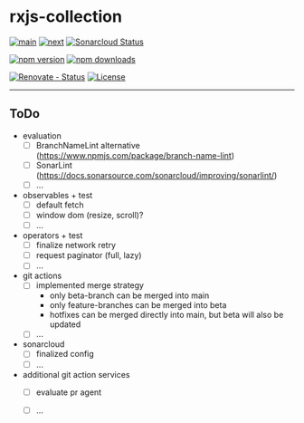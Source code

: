 # rxjs-collection

[![main][github-workflow-main-src]][github-workflow-main-href]
[![next][github-workflow-next-src]][github-workflow-next-href]
[![Sonarcloud Status][sonarcloud-src]][sonarcloud-href]

[![npm version][npm-version-latest-src]][npm-version-latest-href]
[![npm downloads][npm-downloads-src]][npm-downloads-href]

[![Renovate - Status][renovate-status-src]][renovate-status-href]
[![License][license-src]][license-href]

---

## ToDo
- evaluation
    - [ ] BranchNameLint alternative (https://www.npmjs.com/package/branch-name-lint)
    - [ ] SonarLint (https://docs.sonarsource.com/sonarcloud/improving/sonarlint/)
    - [ ] ...
- observables + test
    - [ ] default fetch
    - [ ] window dom (resize, scroll)?
    - [ ] ...
- operators + test
    - [ ] finalize network retry
    - [ ] request paginator (full, lazy)
    - [ ] ...
- git actions
    - [ ] implemented merge strategy
        - only beta-branch can be merged into main
        - only feature-branches can be merged into beta
        - hotfixes can be merged directly into main, but beta will also be updated
    - [ ] ...
- sonarcloud
    - [ ] finalized config
    - [ ] ...
- additional git action services
    - [ ] evaluate pr agent
    - [ ] ...


[renovate-status-src]: <https://img.shields.io/badge/renovate-enabled-brightgreen>
[renovate-status-href]: <https://renovate.whitesourcesoftware.com/>

[github-workflow-main-src]: <https://github.com/basics/rxjs-collection/actions/workflows/main.yml/badge.svg>
[github-workflow-main-href]: <https://github.com/basics/rxjs-collection/actions?query=workflow%3Amain>
[github-workflow-next-src]: <https://github.com/basics/rxjs-collection/actions/workflows/beta.yml/badge.svg>
[github-workflow-next-href]: <https://github.com/basics/rxjs-collection/actions?query=workflow%3Abeta>

[sonarcloud-src]: <https://sonarcloud.io/api/project_badges/measure?project=basics_rxjs-collection&metric=alert_status>
[sonarcloud-href]: <https://sonarcloud.io/dashboard?id=basics_rxjs-collection>

[license-src]: https://img.shields.io/github/license/basics/rxjs-collection
[license-href]: https://github.com/basics/rxjs-collection

[npm-version-latest-src]: https://img.shields.io/npm/v/nuxt-booster/latest.svg?
[npm-version-latest-href]: https://npmjs.com/package/nuxt-booster/v/latest

[npm-downloads-src]: https://img.shields.io/npm/dt/nuxt-booster.svg?style=flat-square
[npm-downloads-href]: https://npmjs.com/package/nuxt-booster
